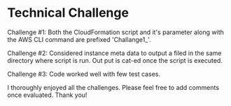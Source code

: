 # Technical Challenge

Challenge #1: Both the CloudFormation script and it's parameter along with the AWS CLI command are prefixed 'Challange1_'.

Challenge #2: Considered instance meta data to output a filed in the same directory where script is run. Out put is cat-ed once the script is executed.

Challenge #3: Code worked well with few test cases.

I thoroughly enjoyed all the challenges. Please feel free to add comments once evaluated. Thank you!

